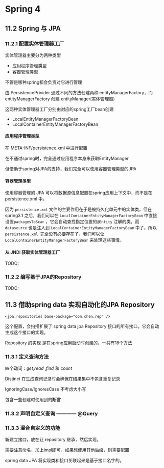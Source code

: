 # Spring 4


## 11.2 Spring 与 JPA

### 11.2.1 配置实体管理器工厂

实体管理器主要分为两种类型

- 应用程序管理类型
- 容器管理类型

不管是哪种spring都会负责对它进行管理

由 PersistencePrivider 通过不同的方法创建两种 entityManagerFactory，而entityManagerFactory 创建 entityManager(实体管理器) 

这两种实体管理器工厂分别由对应的spring工厂bean创建

- LocalEntityManagerFactoryBean
- LocalContainerEntityManagerFactoryBean


#### 应用程序管理类型

在 META-INF/persistence.xml 中进行配置

在不通过spring时，完全通过应用程序本身来获取EntityManager

但借助于spring对JPA的支持，我们完全可以使用容器管理类型的JPA


#### 容器管理类型

使用容器管理的 JPA 可以将数据源信息配置在spring应用上下文中，而不是在 persistence.xml 中。

因为 ```persistence.xml``` 文件的主要作用在于是被持久化单元中的实体类，但在spring3.1 之后，我们可以在 ```LocalContainerEntityManagerFactoryBean``` 中直接设置```packagesToScan``` ，它会自动查找指定位置的```@Entity``` 注解的类，而 ```datasource``` 也是注入到 ```LocalContainerEntityManagerFactoryBean``` 中了，所以 ```persistence.xml ```完全没有必要存在了，我们可以让 ```LocalContainerEntityManagerFactoryBean``` 来处理这些事情。




#### 从 JNDI 获取实体管理器工厂

TODO:


### 11.2.2 编写基于JPA的Repository

TODO:


## 11.3 借助spring data 实现自动化的JPA Repository

```
<jpa:repositories base-package="com.chen.rep" />

```
 
这个配置，会扫描扩展了 spring data jpa Repository 接口的所有接口。它会自动生成这个接口的实现。


Repository 的实现 是在spring应用启动时创建的，一共有18个方法

### 11.3.1 定义查询方法

四个动词：*get*,*read* ,*find* 和 *count* 

Distinct 在生成查询记录时会确保在结果集中不包含重复记录

IgnoringCase/IgnoresCase 不考虑大小写

包含一些创建时使用到的**断言**


### 11.3.2 声明自定义查询 ———— @Query




### 11.3.3 混合自定义的功能


新建立接口，放在让 repository 继承，然后实现。

需要注意命名，加上impl即可，如果想使用其他后缀，则需要配置

spring data JPA 将实现类和接口关联起来是基于接口名字的。




















